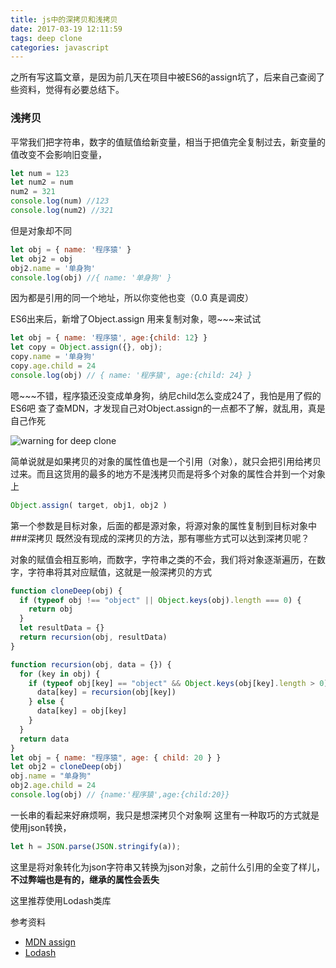 ```yaml
---
title: js中的深拷贝和浅拷贝
date: 2017-03-19 12:11:59
tags: deep clone
categories: javascript
---
```

之所有写这篇文章，是因为前几天在项目中被ES6的assign坑了，后来自己查阅了些资料，觉得有必要总结下。

### 浅拷贝
平常我们把字符串，数字的值赋值给新变量，相当于把值完全复制过去，新变量的值改变不会影响旧变量，

```js
let num = 123
let num2 = num
num2 = 321
console.log(num) //123
console.log(num2) //321
```

但是对象却不同

```js
let obj = { name: '程序猿' }
let obj2 = obj
obj2.name = '单身狗'
console.log(obj) //{ name: '单身狗' }
```

因为都是引用的同一个地址，所以你变他也变（0.0 真是调皮）

ES6出来后，新增了Object.assign 用来复制对象，嗯~~~来试试

```js
let obj = { name: '程序猿', age:{child: 12} }
let copy = Object.assign({}, obj);
copy.name = '单身狗'
copy.age.child = 24
console.log(obj) // { name: '程序猿', age:{child: 24} }
```

嗯~~~不错，程序猿还没变成单身狗，纳尼child怎么变成24了，我怕是用了假的ES6吧
查了查MDN，才发现自己对Object.assign的一点都不了解，就乱用，真是自己作死

![warning for deep clone](https://zqfile.banzheshenghuo.com/20210402153607.png)

简单说就是如果拷贝的对象的属性值也是一个引用（对象），就只会把引用给拷贝过来。而且这货用的最多的地方不是浅拷贝而是将多个对象的属性合并到一个对象上

```js
Object.assign( target, obj1, obj2 )
```

第一个参数是目标对象，后面的都是源对象，将源对象的属性复制到目标对象中
###深拷贝
既然没有现成的深拷贝的方法，那有哪些方式可以达到深拷贝呢？

对象的赋值会相互影响，而数字，字符串之类的不会，我们将对象逐渐遍历，在数字，字符串将其对应赋值，这就是一般深拷贝的方式

```js
function cloneDeep(obj) {
  if (typeof obj !== "object" || Object.keys(obj).length === 0) {
    return obj
  }
  let resultData = {}
  return recursion(obj, resultData)
}

function recursion(obj, data = {}) {
  for (key in obj) {
    if (typeof obj[key] == "object" && Object.keys(obj[key].length > 0)) {
      data[key] = recursion(obj[key])
    } else {
      data[key] = obj[key]
    }
  }
  return data
}
let obj = { name: "程序猿", age: { child: 20 } }
let obj2 = cloneDeep(obj)
obj.name = "单身狗"
obj2.age.child = 24
console.log(obj) // {name:'程序猿',age:{child:20}}
```

一长串的看起来好麻烦啊，我只是想深拷贝个对象啊
这里有一种取巧的方式就是使用json转换，

``` js
let h = JSON.parse(JSON.stringify(a));
```

这里是将对象转化为json字符串又转换为json对象，之前什么引用的全变了样儿，**不过弊端也是有的，继承的属性会丢失**

这里推荐使用Lodash类库

参考资料
- [MDN assign](https://developer.mozilla.org/en-US/docs/Web/JavaScript/Reference/Global_Objects/Object/assign )
- [Lodash](https://lodash.com/)